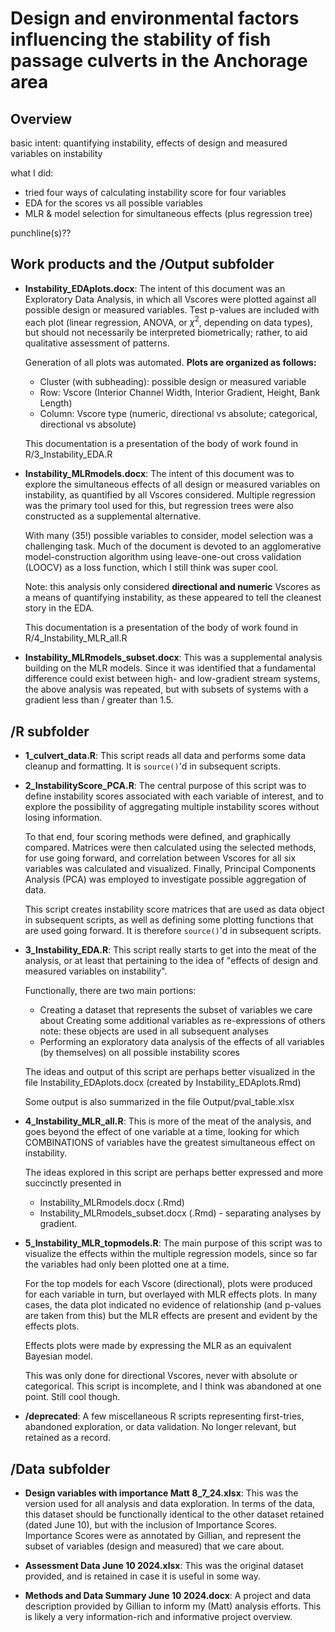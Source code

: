 # Design and environmental factors influencing the stability of fish passage culverts in the Anchorage area

## Overview

basic intent: quantifying instability, effects of design and measured variables on instability

what I did: 
- tried four ways of calculating instability score for four variables
- EDA for the scores vs all possible variables
- MLR & model selection for simultaneous effects (plus regression tree)

punchline(s)??

## Work products and the **/Output** subfolder

* **Instability_EDAplots.docx**:
The intent of this document was an Exploratory Data Analysis, in which all Vscores were plotted
against all possible design or measured variables.  Test p-values are included with each plot 
(linear regression, ANOVA, or $\chi^2$, depending on data types), but should not necessarily be 
interpreted biometrically; rather, to aid qualitative assessment of patterns.

  Generation of all plots was automated.  **Plots are organized as follows:**
  - Cluster (with subheading): possible design or measured variable
  - Row: Vscore (Interior Channel Width, Interior Gradient, Height, Bank Length)
  - Column: Vscore type (numeric, directional vs absolute; categorical, directional vs absolute)
  
  This documentation is a presentation of the body of work found in R/3_Instability_EDA.R

* **Instability_MLRmodels.docx**:
The intent of this document was to explore the simultaneous effects of all design or measured 
variables on instability, as quantified by all Vscores considered.  Multiple regression was the 
primary tool used for this, but regression trees were also constructed as a supplemental alternative.

  With many (35!) possible variables to consider, model selection was a challenging task.  Much
  of the document is devoted to an agglomerative model-construction algorithm using
  leave-one-out cross validation (LOOCV) as a loss function, which I still think was super cool.
  
  Note: this analysis only considered **directional and numeric** Vscores as a means of quantifying
  instability, as these appeared to tell the cleanest story in the EDA.
  
  This documentation is a presentation of the body of work found in R/4_Instability_MLR_all.R

* **Instability_MLRmodels_subset.docx**:
This was a supplemental analysis building on the MLR models.  Since it was identified that a 
fundamental difference could exist between high- and low-gradient stream systems, the above
analysis was repeated, but with subsets of systems with a gradient less than / greater than 1.5.

## **/R** subfolder

* **1_culvert_data.R**: This script reads all data and performs some data cleanup and formatting.
It is `source()`'d in subsequent scripts.

* **2_InstabilityScore_PCA.R**:
  The central purpose of this script was to define instability scores associated
with each variable of interest, and to explore the possibility of aggregating
multiple instability scores without losing information.

  To that end, four scoring methods were defined, and graphically compared.
Matrices were then calculated using the selected methods, for use going forward, and
correlation between Vscores for all six variables was calculated and visualized.
Finally, Principal Components Analysis (PCA) was employed to investigate possible aggregation of data.

  This script creates instability score matrices that are used as data object in subsequent scripts,
as well as defining some plotting functions that are used going forward.  It is therefore `source()`'d
in subsequent scripts.

* **3_Instability_EDA.R**:
  This script really starts to get into the meat of the analysis, or at least
that pertaining to the idea of "effects of design and measured variables on instability".

  Functionally, there are two main portions:
  - Creating a dataset that represents the subset of variables we care about
  Creating some additional variables as re-expressions of others
  note: these objects are used in all subsequent analyses
  - Performing an exploratory data analysis of the effects of all variables
  (by themselves) on all possible instability scores

  The ideas and output of this script are perhaps better visualized in the file
  Instability_EDAplots.docx (created by Instability_EDAplots.Rmd)

  Some output is also summarized in the file
  Output/pval_table.xlsx

* **4_Instability_MLR_all.R**:
  This is more of the meat of the analysis, and goes beyond the effect of one
variable at a time, looking for which COMBINATIONS of variables have the greatest
simultaneous effect on instability.

  The ideas explored in this script are perhaps better expressed and more
succinctly presented in
  - Instability_MLRmodels.docx (.Rmd)
  - Instability_MLRmodels_subset.docx (.Rmd)  - separating analyses by gradient.
  

* **5_Instability_MLR_topmodels.R**:
  The main purpose of this script was to visualize the effects within the
multiple regression models, since so far the variables had only been plotted
one at a time.

  For the top models for each Vscore (directional), plots were produced for each
variable in turn, but overlayed with MLR effects plots.  In many cases, the
data plot indicated no evidence of relationship (and p-values are taken from this)
but the MLR effects are present and evident by the effects plots.

  Effects plots were made by expressing the MLR as an equivalent Bayesian model.

  This was only done for directional Vscores, never with absolute or categorical.
This script is incomplete, and I think was abandoned at one point.  Still cool though.

* **/deprecated**: A few miscellaneous R scripts representing first-tries, abandoned exploration, or data validation.
No longer relevant, but retained as a record.

## **/Data** subfolder

* **Design variables with importance Matt 8_7_24.xlsx**: This was the version used for all analysis
and data exploration.  In terms of the data, this dataset should be functionally identical to the other dataset
retained (dated June 10), but with the inclusion of Importance Scores.  Importance Scores were as annotated
by Gillian, and represent the subset of variables (design and measured) that we care about.

* **Assessment Data June 10 2024.xlsx**: This was the original dataset provided, and is retained in case
it is useful in some way.

* **Methods and Data Summary June 10 2024.docx**: A project and data description provided by Gillian 
to inform my (Matt) analysis efforts.  This is likely a very information-rich and informative project overview.
